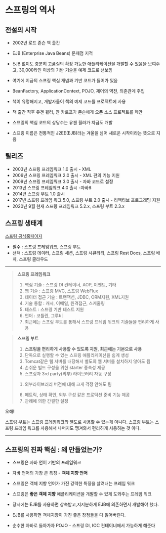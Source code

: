 # 스프링의 역사

## 전설의 시작
- 2002년 로드 존슨 책 출간
- EJB (Enterprise Java Beans) 문제점 지적
- EJB 없이도 충분히 고품질의 확장 가능한 애플리케이션을 개발할 수 있음을 보여주고, 30,000라인 이상의 기반 기술을 예제 코드로 선보임
- 여기에 지금의 스프링 핵심 개념과 기반 코드가 들어가 있음
- BeanFactory, ApplicationContext, POJO, 제어의 역전, 의존관계 주입
- 책이 유명해지고, 개발자들이 책의 예제 코드를 프로젝트에 사용

- 책 출간 직후 유겐 휠러, 얀 카로프가 존슨에게 오픈 소스 프로젝트를 제안
- 스프링의 핵심 코드의 상당수는 유겐 휠러가 지금도 개발
- 스프링 이름은 전통적인 J2EE(EJB)라는 겨울을 넘어 새로운 시작이라는 뜻으로 지음


## 릴리즈
- 2003년 스프링 프레임워크 1.0 출시 - XML
- 2006년 스프링 프레임워크 2.0 출시 - XML 편의 기능 지원
- 2009년 스프링 프레임워크 3.0 출시 - 자바 코드로 설정
- 2013년 스프링 프레임워크 4.0 출시 -자바8
- 2014년 스프링 부트 1.0 출시
- 2017년 스프링 프레임 워크 5.0, 스프링 부트 2.0 출시 - 리엑티브 프로그래밍 지원
- 2020년 9월 현재 스프링 프레임워크 5.2.x, 스프링 부트 2.3.x


## 스프링 생태계

[스프링 공식홈페이지](https://spring.io)

- 필수 : 스프링 프레임워크, 스프링 부트
- 선택 : 스프링 데이터, 스프링 세션, 스프링 시큐리티, 스프링 Rest Docs, 스프링 배치, 스프링 클라우드
---

>**스프링 프레임워크**
>1. 핵심 기술 : 스프링 DI 컨테이너, AOP, 이벤트, 기타
>2. 웹 기술 : 스프링 MVC, 스프링 WebFlux
>3. 데이터 접근 기술 : 트랜잭션, JDBC, ORM지원, XML지원
>4. 기술 통합 : 캐시, 이메일, 원격접근, 스케줄링
>5. 테스트 : 스프링 기반 테스트 지원
>6. 언어 : 코틀린, 그루비
>7. 최근에는 스프링 부트를 통해서 스프링 프레임 워크의 기술들을 편리하게 사용



>**스프링 부트**
>1. **스프링을 편리하게 사용할 수 있도록 지원, 최근에는 기본으로 사용**
>2. 단독으로 실행할 수 있는 스프링 애플리케이션을 쉽게 생성
>3. Tomcat같은 웹 서버를 내장해서 별도의 웹 서버를 설치하지 않아도 됨
>4. 손쉬운 빌드 구성을 위한 starter 종속성 제공
>5. 스프링과 3rd party(외부) 라이브러리 자동 구성
>   1) 외부라이브러리 버전에 대해 크게 걱정 안해도 됨
>6. 메트릭, 상태 확인, 외부 구성 같은 프로덕션 준비 기능 제공
>7. 관례에 의한 간결한 설정


오해! 

스프링 부트는 스프링 프레임워크와 별도로 사용할 수 있는게 아니다.
스프링 부트는 스프링 프레임 워크를 사용해서 나머지도 땡겨와서 편리하게 사용하는 것 이다.

---

## 스프링의 진짜 핵심 : 왜 만들었는가?
- 스프링은 자바 언어 기반의 프레임워크
- 자바 언어의 가장 큰 특징 - **객체 지향 언어**
- 스프링은 객체 지향 언어가 가진 강력한 특징을 살려내는 프레임 워크
- 스프링은 **좋은 객체 지향** 애플리케이션을 개발할 수 있게 도와주는 프레임 워크

- 당시에는 EJB를 사용하면 상속받고,지저분하게 EJB에 의존하면서 개발해야 했다. 
- EJB를 사용하면 객체지향이 가진 좋은 장점들을 다 잃어버린다.
- 순수한 자바로 돌아가자 POJO - 스프링 DI, IOC 컨테이너에서 가능하게 해준다